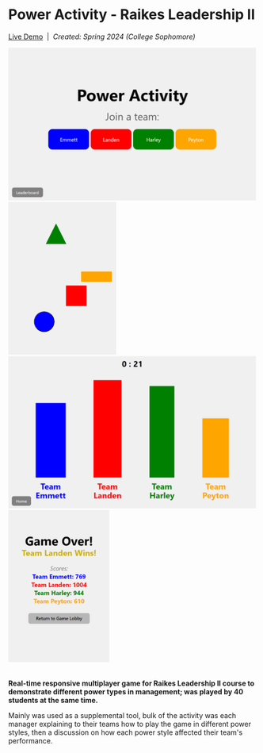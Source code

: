 # Power Activity - Raikes Leadership II

[Live Demo](https://leadership-game-2fc66.web.app/)&nbsp;&nbsp;|&nbsp;&nbsp;<i>Created: Spring 2024 (College Sophomore)</i>
<br/>
<div>
  <img src="frontend/public/leadership1.png" style="width: 500px"/>
  <img src="frontend/public/leadership3.png" style="width: 218px"/>
</div>
<div>
  <img src="frontend/public/leadership2.png" style="width: 500px"/>
  <img src="frontend/public/leadership4.png" style="width: 204px"/>
</div>
<br/>

<b>Real-time responsive multiplayer game for Raikes Leadership II course to demonstrate different power types in management; was played by 40 students at the same time.</b>
<p>Mainly was used as a supplemental tool, bulk of the activity was each manager explaining to their teams how to play the game in different power styles, then a discussion on how each power style affected their team's performance.</p>
